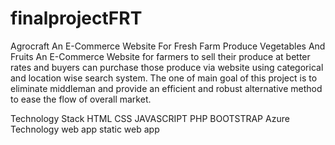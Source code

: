 # finalprojectFRT
Agrocraft An E-Commerce Website For Fresh Farm Produce Vegetables And Fruits
An E-Commerce Website for farmers to sell their produce at better rates and buyers can purchase those produce via website using categorical and location wise search system. The one of main goal of this project is to eliminate middleman and provide an efficient and robust alternative method to ease the flow of overall market.

Technology Stack
HTML
CSS
JAVASCRIPT
PHP
BOOTSTRAP
Azure Technology
web app static web app
